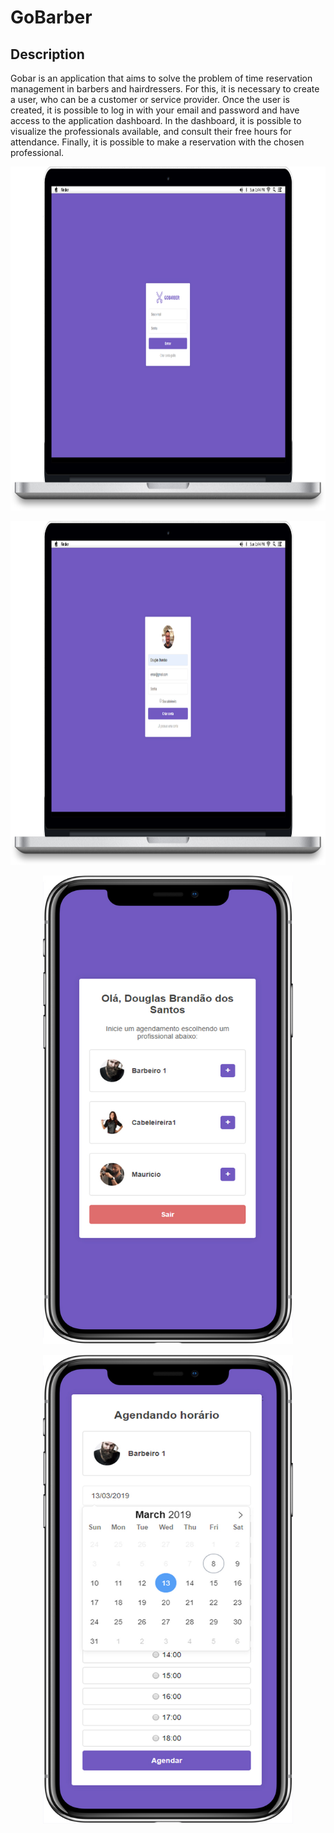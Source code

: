 # GoBarber

## Description

Gobar is an application that aims to solve the problem of time reservation management in barbers and hairdressers. For this, it is necessary to create a user, who can be a customer or service provider. Once the user is created, it is possible to log in with your email and password and have access to the application dashboard. In the dashboard, it is possible to visualize the professionals available, and consult their free hours for attendance. Finally, it is possible to make a reservation with the chosen professional.

<p align="center">
 <img src="https://github.com/douglasbrandao21/go-barber/blob/master/previews/login.jpg" width="900" height="550"/>
</p>

<p align="center">
  <img src="https://github.com/douglasbrandao21/go-barber/blob/master/previews/cadastro.jpg" width="900" height="550"/>
</p>

<p align="center">
 <img src="https://github.com/douglasbrandao21/go-barber/blob/master/previews/dashboard.jpg" width="400" height="750"/>
</p>

<p align="center">
  <img src="https://github.com/douglasbrandao21/go-barber/blob/master/previews/horarios.jpg" width="400" height="750"/>
</p>
